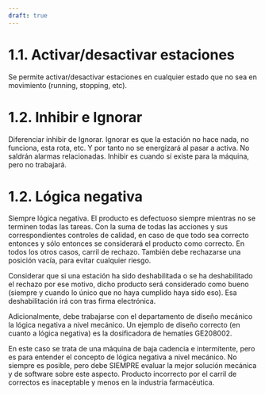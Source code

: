 ```yaml
---
draft: true
---
```



# 1.1. Activar/desactivar estaciones

Se permite activar/desactivar estaciones en cualquier estado que no sea en movimiento (running, stopping, etc).

# 1.2. Inhibir e Ignorar

Diferenciar inhibir de Ignorar. Ignorar es que la estación no hace nada, no funciona, esta rota, etc. Y por tanto no se energizará al pasar a activa. No saldrán alarmas relacionadas. 
Inhibir es cuando sí existe para la máquina, pero no trabajará.

# 1.2. Lógica negativa

Siempre lógica negativa. El producto es defectuoso siempre mientras no se terminen todas las tareas. Con la suma de todas las acciones y sus correspondientes controles de calidad, en caso de que todo sea correcto entonces y sólo entonces se considerará el producto como correcto. En todos los otros casos, carril de rechazo. También debe rechazarse una posición vacía, para evitar cualquier riesgo.

Considerar que si una estación ha sido deshabilitada o se ha deshabilitado el rechazo por ese motivo, dicho producto será considerado como bueno (siempre y cuando lo único que no haya cumplido haya sido eso). Esa deshabilitación irá con tras firma electrónica.

Adicionalmente, debe trabajarse con el departamento de diseño mecánico la lógica negativa a nivel mecánico. Un ejemplo de diseño correcto (en cuanto a lógica negativa) es la dosificadora de hematíes GE208002.

En este caso se trata de una máquina de baja cadencia e intermitente, pero es para entender el concepto de lógica negativa a nivel mecánico. No siempre es posible, pero debe SIEMPRE evaluar la mejor solución mecánica y de software sobre este aspecto. Producto incorrecto por el carril de correctos es inaceptable y menos en la industria farmacéutica.